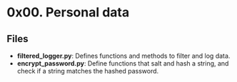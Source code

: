 # 0x00. Personal data
## Files
- **filtered_logger.py**: Defines functions and methods to filter and log data.
- **encrypt_password.py**: Define functions that salt and hash a string, and check if a string matches the hashed password.
